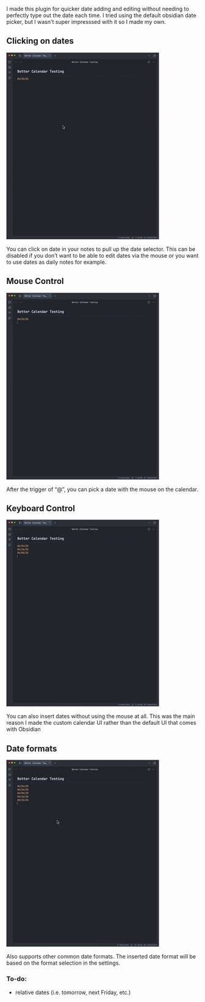 I made this plugin for quicker date adding and editing without needing to perfectly type out the date each time. I tried using the default obsidian date picker, but I wasn't super impresssed with it so I made my own.

## Clicking on dates
![alt text](<README gifs/Clicking on dates to change them.gif>)

You can click on date in your notes to pull up the date selector. This can be disabled if you don’t want to be able to edit dates via the mouse or you want to use dates as daily notes for example.

## Mouse Control
![alt text](<README gifs/Mouse control.gif>)

After the trigger of “@”, you can pick a date with the mouse on the calendar.

## Keyboard Control
![alt text](<README gifs/Keyboard control.gif>)

You can also insert dates without using the mouse at all. This was the main reason I made the custom calendar UI rather than the default UI that comes with Obsidian

## Date formats
![alt text](<README gifs/Different date formats.gif>)

Also supports other common date formats. The inserted date format will be based on the format selection in the settings.

### To-do:
- relative dates (i.e. tomorrow, next Friday, etc.)


